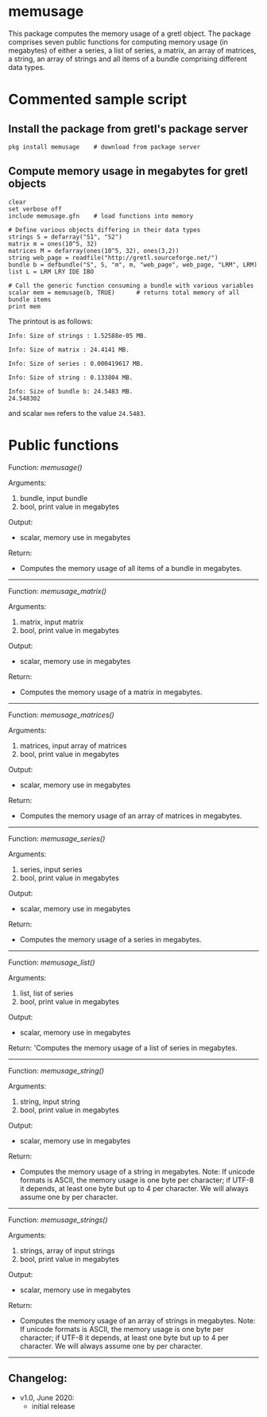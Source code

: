 # memusage

This package computes the memory usage of a gretl object. The package comprises seven public functions for computing memory usage (in megabytes) of either a series, a list of series, a matrix, an array of matrices, a string, an array of strings and all items of a bundle comprising different data types.


# Commented sample script

## Install the package from gretl's package server
```
pkg install memusage    # download from package server
```

## Compute memory usage in megabytes for gretl objects
```
clear
set verbose off
include memusage.gfn    # load functions into memory

# Define various objects differing in their data types
strings S = defarray("S1", "S2")
matrix m = ones(10^5, 32)
matrices M = defarray(ones(10^5, 32), ones(3,2))
string web_page = readfile("http://gretl.sourceforge.net/")
bundle b = defbundle("S", S, "m", m, "web_page", web_page, "LRM", LRM)
list L = LRM LRY IDE IBO

# Call the generic function consuming a bundle with various variables
scalar mem = memusage(b, TRUE)		# returns total memory of all bundle items
print mem
```

The printout is as follows: 
```
Info: Size of strings : 1.52588e-05 MB.

Info: Size of matrix : 24.4141 MB.

Info: Size of series : 0.000419617 MB.

Info: Size of string : 0.133804 MB.

Info: Size of bundle b: 24.5483 MB.
24.548302
```
and scalar ```mem``` refers to the value ```24.5483```.



# Public functions

Function: *memusage()*

Arguments:
1. bundle, input bundle
2. bool, print value in megabytes
		
Output:
* scalar, memory use in megabytes

Return:
* Computes the memory usage of all items of a bundle in megabytes.

-----------------------------------------------------------------------
Function: *memusage_matrix()*

Arguments:
1. matrix, input matrix
2. bool, print value in megabytes

Output:
* scalar, memory use in megabytes

Return:
* Computes the memory usage of a matrix in megabytes.

-----------------------------------------------------------------------
Function: *memusage_matrices()*

Arguments:
1. matrices, input array of matrices
2. bool, print value in megabytes

Output:
* scalar, memory use in megabytes

Return:
* Computes the memory usage of an array of matrices in megabytes.

-----------------------------------------------------------------------
Function: *memusage_series()*

Arguments:
1. series, input series
2. bool, print value in megabytes

Output:
* scalar, memory use in megabytes

Return:
* Computes the memory usage of a series in megabytes.

-----------------------------------------------------------------------
Function: *memusage_list()*

Arguments:
1. list, list of series
2. bool, print value in megabytes

Output:
* scalar, memory use in megabytes

Return:
'Computes the memory usage of a list of series in megabytes.

-----------------------------------------------------------------------
Function: *memusage_string()*

Arguments:
1. string, input string
2. bool, print value in megabytes

Output:
* scalar, memory use in megabytes

Return:
* Computes the memory usage of a string in megabytes. Note: If unicode formats is ASCII, the memory usage is one byte per character; if UTF-8 it depends, at least one byte but up to 4 per character. We will always assume one by per character.

-----------------------------------------------------------------------
Function: *memusage_strings()*

Arguments:
1. strings, array of input strings
2. bool, print value in megabytes

Output:
* scalar, memory use in megabytes

Return:
* Computes the memory usage of an array of strings in megabytes. Note: If unicode formats is ASCII, the memory usage is one byte per character; if UTF-8 it depends, at least one byte but up to 4 per character. We will always assume one by per character.


-----------------------------------------------------------------------
## Changelog:
- v1.0, June 2020:
	+ initial release
